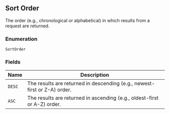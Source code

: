 ## Sort Order

The order (e.g., chronological or alphabetical) in which results from a request are returned.

### Enumeration

`SortOrder`

### Fields

| Name | Description |
|  --- | --- |
| `DESC` | The results are returned in descending (e.g., newest-first or Z-A) order. |
| `ASC` | The results are returned in ascending (e.g., oldest-first or A-Z) order. |

